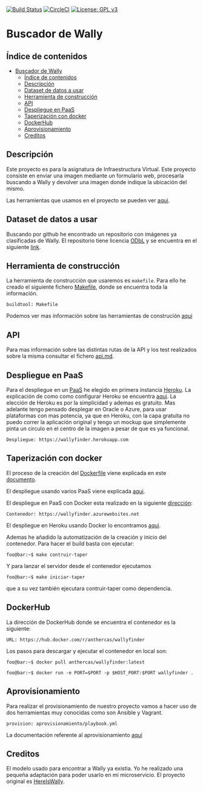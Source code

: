 [![Build Status](https://travis-ci.org/antoni-heredia/WallysFinder.svg?branch=master)](https://travis-ci.org/antoni-heredia/WallysFinder)
[![CircleCI](https://circleci.com/gh/antoni-heredia/WallysFinder.svg?style=svg)](https://circleci.com/gh/antoni-heredia/WallysFinder)
[![License: GPL v3](https://img.shields.io/badge/License-GPLv3-blue.svg)](https://www.gnu.org/licenses/gpl-3.0)


# Buscador de Wally

## Índice de contenidos

- [Buscador de Wally](#buscador-de-wally)
  - [Índice de contenidos](#%c3%8dndice-de-contenidos)
  - [Descripción](#descripci%c3%b3n)
  - [Dataset de datos a usar](#dataset-de-datos-a-usar)
  - [Herramienta de construcción](#herramienta-de-construcci%c3%b3n)
  - [API](#api)
  - [Despliegue en PaaS](#despliegue-en-paas)
  - [Taperización con docker](#taperizaci%c3%b3n-con-docker)
  - [DockerHub](#dockerhub)
  - [Aprovisionamiento](#aprovisionamiento)
  - [Creditos](#creditos)


## Descripción
Este proyecto es para la asignatura de Infraestructura Virtual. Este proyecto consiste en enviar una imagen mediante un formulario web, procesarla buscando a Wally y devolver una imagen donde indique la ubicación del mismo.

Las herramientas que usamos en el proyecto se pueden ver [aqui](docs/herramientas.md).

## Dataset de datos a usar

Buscando por github he encontrado un repositorio con imágenes ya clasificadas de Wally. El repositorio tiene licencia [ODbL](https://es.wikipedia.org/wiki/Licencia_Abierta_de_Bases_de_Datos) y se encuentra en el siguiente [link](https://github.com/vc1492a/Hey-Waldo).


## Herramienta de construcción
La herramienta de construcción que usaremos es ```makefile```. Para ello he creado el siguiente fichero [Makefile](./Makefile), donde se encuentra toda la información. 

    buildtool: Makefile
Podemos ver mas información sobre las herramientas de construción [aqui](docs/construcion.md)
## API

 Para mas información sobre las distintas rutas de la API y los test realizados sobre la misma consultar el fichero [api.md](docs/api.md).

## Despliegue en PaaS
Para el despliegue en un [PaaS](https://azure.microsoft.com/es-es/overview/what-is-paas/) he elegido en primera instancia [Heroku](https://dashboard.heroku.com/). La explicación de como como configurar Heroku se encuentra [aqui](docs/paas.md). La elección de Heroku es por la simplicidad y ademas es gratuito. Mas adelante tengo pensado desplegar en Oracle o Azure, para usar plataformas con mas potencia, ya que en Heroku, con la capa gratuita no puedo correr la aplicación original y tengo un mockup que simplemente pinta un circulo en el centro de la imagen a pesar de que es ya funcional. 

    Despliegue: https://wallyfinder.herokuapp.com

## Taperización con docker

El proceso de la creación del [Dockerfile](Dockerfile) viene explicada en este [documento](docs/taperización.md). 

El despliegue usando varios PaaS viene explicada [aqui](docs/despliegue_taper.md). 

El despliegue en PaaS con Docker esta realizado en la siguiente [dirección](https://wallyfinder.azurewebsites.net):

	Contenedor: https://wallyfinder.azurewebsites.net

El despliegue en Heroku usando Docker lo encontramos [aqui](https://wallyfinder.herokuapp.com/status).

Ademas he añadido la automatización de la creación y inicio del contenedor.
Para hacer el build basta con ejecutar:
```console
foo@bar:~$ make contruir-taper
```

Y para lanzar el servidor desde el contenedor ejecutamos
```console
foo@bar:~$ make iniciar-taper
```
que a su vez también ejecutara contruir-taper como dependencia. 
## DockerHub
La dirección de DockerHub donde se encuentra el contenedor es la siguiente:

    URL: https://hub.docker.com/r/anthercas/wallyfinder

Los pasos para descargar y ejecutar el contenedor en local son: 

```console
foo@bar:~$ docker pull anthercas/wallyfinder:latest

foo@bar:~$ docker run -e PORT=$PORT -p $HOST_PORT:$PORT wallyfinder .
```
## Aprovisionamiento

Para realizar el provisionamiento de nuestro proyecto vamos a hacer uso de dos herramientas muy conocidas como son Ansible y Vagrant.
    
    provision: aprovisionamiento/playbook.yml
    
La documentación referente al aprovisionamiento [aquí](docs/aprovisionamiento.md)
## Creditos
El modelo usado para encontrar a Wally ya existia. Yo he realizado una pequeña adaptación para poder usarlo en mi microservicio. El proyecto original es [HereIsWally](https://github.com/tadejmagajna/HereIsWally/). 